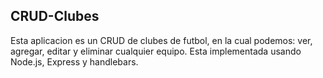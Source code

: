 ## CRUD-Clubes
Esta aplicacion es un CRUD de clubes de futbol, en la cual podemos: ver, agregar, editar y eliminar cualquier equipo. Esta implementada usando Node.js, Express y handlebars.